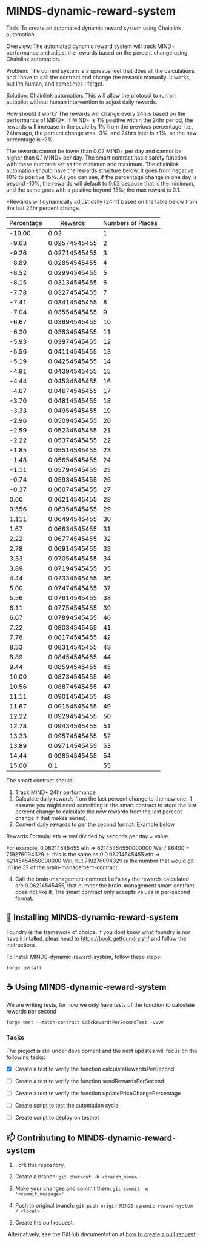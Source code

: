 ﻿# MINDS-dynamic-reward-system

Task: To create an automated dynamic reward system using Chainlink automation.

Overview: The automated dynamic reward system will track MIND+ performance and adjust the rewards based on the percent change using Chainlink automation.

Problem: The current system is a spreadsheet that does all the calculations, and I have to call the contract and change the rewards manually. It works, but I’m human, and sometimes I forget.

Solution: Chainlink automation. This will allow the protocol to run on autopilot without human intervention to adjust daily rewards.

How should it work?
The rewards will change every 24hrs based on the performance of MIND+. If MIND+ is 1% positive within the 24hr period, the rewards will increase in the scale by 1% from the previous percentage, i.e., 24hrs ago, the percent change was -3%, and 24hrs later is +1%, so the new percentage is -2%.

The rewards cannot be lower than 0.02 MIND+ per day and cannot be higher than 0.1 MIND+ per day. The smart contract has a safety function with these numbers set as the minimum and maximum. The chainlink automation should have the rewards structure below. It goes from negative 10% to positive 15%. As you can see, if the percentage change in one day is beyond -10%, the rewards will default to 0.02 because that is the minimum, and the same goes with a positive beyond 15%; the max reward is 0.1.

\*Rewards will dynamically adjust daily (24hr) based on the table below from the last 24hr percent change.

<table class="tg">
<thead>
  <tr>
    <th class="tg-183e"><span style="font-weight:400;font-style:normal;text-decoration:none;color:#000;background-color:transparent">Percentage</span></th>
    <th class="tg-lqy6"><span style="font-weight:400;font-style:normal;text-decoration:none;color:#000;background-color:transparent">Rewards </span></th>
    <th class="tg-eelb"><span style="font-weight:400;font-style:normal;text-decoration:none;color:#000;background-color:transparent">Numbers of Places</span></th>
  </tr>
</thead>
<tbody>
  <tr>
    <td class="tg-ianp"><span style="font-weight:400;font-style:normal;text-decoration:none;color:#000;background-color:transparent">-10.00</span></td>
    <td class="tg-lqy6"><span style="font-weight:400;font-style:normal;text-decoration:none;color:#000;background-color:transparent">0.02</span></td>
    <td class="tg-eelb"><span style="font-weight:400;font-style:normal;text-decoration:none;color:#000;background-color:transparent">1</span></td>
  </tr>  <tr>
    <td class="tg-ianp"><span style="font-weight:400;font-style:normal;text-decoration:none;color:#000;background-color:transparent">-9.63</span></td>
    <td class="tg-lqy6"><span style="font-weight:400;font-style:normal;text-decoration:none;color:#000;background-color:transparent">0.02574545455</span></td>
    <td class="tg-eelb"><span style="font-weight:400;font-style:normal;text-decoration:none;color:#000;background-color:transparent">2</span></td>
  </tr>
  <tr>
    <td class="tg-uyjh"><span style="font-weight:400;font-style:normal;text-decoration:none;color:#000;background-color:transparent">-9.26</span></td>
    <td class="tg-lqy6"><span style="font-weight:400;font-style:normal;text-decoration:none;color:#000;background-color:transparent">0.02714545455</span></td>
    <td class="tg-eelb"><span style="font-weight:400;font-style:normal;text-decoration:none;color:#000;background-color:transparent">3</span></td>
  </tr>
  <tr>
    <td class="tg-vzpl"><span style="font-weight:400;font-style:normal;text-decoration:none;color:#000;background-color:transparent">-8.89</span></td>
    <td class="tg-lqy6"><span style="font-weight:400;font-style:normal;text-decoration:none;color:#000;background-color:transparent">0.02854545455</span></td>
    <td class="tg-eelb"><span style="font-weight:400;font-style:normal;text-decoration:none;color:#000;background-color:transparent">4</span></td>
  </tr>
  <tr>
    <td class="tg-ox36"><span style="font-weight:400;font-style:normal;text-decoration:none;color:#000;background-color:transparent">-8.52</span></td>
    <td class="tg-lqy6"><span style="font-weight:400;font-style:normal;text-decoration:none;color:#000;background-color:transparent">0.02994545455</span></td>
    <td class="tg-eelb"><span style="font-weight:400;font-style:normal;text-decoration:none;color:#000;background-color:transparent">5</span></td>
  </tr>
  <tr>
    <td class="tg-j0pp"><span style="font-weight:400;font-style:normal;text-decoration:none;color:#000;background-color:transparent">-8.15</span></td>
    <td class="tg-lqy6"><span style="font-weight:400;font-style:normal;text-decoration:none;color:#000;background-color:transparent">0.03134545455</span></td>
    <td class="tg-eelb"><span style="font-weight:400;font-style:normal;text-decoration:none;color:#000;background-color:transparent">6</span></td>
  </tr>
  <tr>
    <td class="tg-mbqv"><span style="font-weight:400;font-style:normal;text-decoration:none;color:#000;background-color:transparent">-7.78</span></td>
    <td class="tg-lqy6"><span style="font-weight:400;font-style:normal;text-decoration:none;color:#000;background-color:transparent">0.03274545455</span></td>
    <td class="tg-eelb"><span style="font-weight:400;font-style:normal;text-decoration:none;color:#000;background-color:transparent">7</span></td>
  </tr>
  <tr>
    <td class="tg-moe0"><span style="font-weight:400;font-style:normal;text-decoration:none;color:#000;background-color:transparent">-7.41</span></td>
    <td class="tg-lqy6"><span style="font-weight:400;font-style:normal;text-decoration:none;color:#000;background-color:transparent">0.03414545455</span></td>
    <td class="tg-eelb"><span style="font-weight:400;font-style:normal;text-decoration:none;color:#000;background-color:transparent">8</span></td>
  </tr>
  <tr>
    <td class="tg-atvf"><span style="font-weight:400;font-style:normal;text-decoration:none;color:#000;background-color:transparent">-7.04</span></td>
    <td class="tg-lqy6"><span style="font-weight:400;font-style:normal;text-decoration:none;color:#000;background-color:transparent">0.03554545455</span></td>
    <td class="tg-eelb"><span style="font-weight:400;font-style:normal;text-decoration:none;color:#000;background-color:transparent">9</span></td>
  </tr>
  <tr>
    <td class="tg-meav"><span style="font-weight:400;font-style:normal;text-decoration:none;color:#000;background-color:transparent">-6.67</span></td>
    <td class="tg-lqy6"><span style="font-weight:400;font-style:normal;text-decoration:none;color:#000;background-color:transparent">0.03694545455</span></td>
    <td class="tg-eelb"><span style="font-weight:400;font-style:normal;text-decoration:none;color:#000;background-color:transparent">10</span></td>
  </tr>
  <tr>
    <td class="tg-8wzr"><span style="font-weight:400;font-style:normal;text-decoration:none;color:#000;background-color:transparent">-6.30</span></td>
    <td class="tg-lqy6"><span style="font-weight:400;font-style:normal;text-decoration:none;color:#000;background-color:transparent">0.03834545455</span></td>
    <td class="tg-eelb"><span style="font-weight:400;font-style:normal;text-decoration:none;color:#000;background-color:transparent">11</span></td>
  </tr>
  <tr>
    <td class="tg-ckpw"><span style="font-weight:400;font-style:normal;text-decoration:none;color:#000;background-color:transparent">-5.93</span></td>
    <td class="tg-lqy6"><span style="font-weight:400;font-style:normal;text-decoration:none;color:#000;background-color:transparent">0.03974545455</span></td>
    <td class="tg-eelb"><span style="font-weight:400;font-style:normal;text-decoration:none;color:#000;background-color:transparent">12</span></td>
  </tr>
  <tr>
    <td class="tg-cp4f"><span style="font-weight:400;font-style:normal;text-decoration:none;color:#000;background-color:transparent">-5.56</span></td>
    <td class="tg-lqy6"><span style="font-weight:400;font-style:normal;text-decoration:none;color:#000;background-color:transparent">0.04114545455</span></td>
    <td class="tg-eelb"><span style="font-weight:400;font-style:normal;text-decoration:none;color:#000;background-color:transparent">13</span></td>
  </tr>
  <tr>
    <td class="tg-im67"><span style="font-weight:400;font-style:normal;text-decoration:none;color:#000;background-color:transparent">-5.19</span></td>
    <td class="tg-lqy6"><span style="font-weight:400;font-style:normal;text-decoration:none;color:#000;background-color:transparent">0.04254545455</span></td>
    <td class="tg-eelb"><span style="font-weight:400;font-style:normal;text-decoration:none;color:#000;background-color:transparent">14</span></td>
  </tr>
  <tr>
    <td class="tg-sqq9"><span style="font-weight:400;font-style:normal;text-decoration:none;color:#000;background-color:transparent">-4.81</span></td>
    <td class="tg-lqy6"><span style="font-weight:400;font-style:normal;text-decoration:none;color:#000;background-color:transparent">0.04394545455</span></td>
    <td class="tg-eelb"><span style="font-weight:400;font-style:normal;text-decoration:none;color:#000;background-color:transparent">15</span></td>
  </tr>
  <tr>
    <td class="tg-jjak"><span style="font-weight:400;font-style:normal;text-decoration:none;color:#000;background-color:transparent">-4.44</span></td>
    <td class="tg-lqy6"><span style="font-weight:400;font-style:normal;text-decoration:none;color:#000;background-color:transparent">0.04534545455</span></td>
    <td class="tg-eelb"><span style="font-weight:400;font-style:normal;text-decoration:none;color:#000;background-color:transparent">16</span></td>
  </tr>
  <tr>
    <td class="tg-zlvt"><span style="font-weight:400;font-style:normal;text-decoration:none;color:#000;background-color:transparent">-4.07</span></td>
    <td class="tg-lqy6"><span style="font-weight:400;font-style:normal;text-decoration:none;color:#000;background-color:transparent">0.04674545455</span></td>
    <td class="tg-eelb"><span style="font-weight:400;font-style:normal;text-decoration:none;color:#000;background-color:transparent">17</span></td>
  </tr>
  <tr>
    <td class="tg-dhu9"><span style="font-weight:400;font-style:normal;text-decoration:none;color:#000;background-color:transparent">-3.70</span></td>
    <td class="tg-lqy6"><span style="font-weight:400;font-style:normal;text-decoration:none;color:#000;background-color:transparent">0.04814545455</span></td>
    <td class="tg-eelb"><span style="font-weight:400;font-style:normal;text-decoration:none;color:#000;background-color:transparent">18</span></td>
  </tr>
  <tr>
    <td class="tg-4aek"><span style="font-weight:400;font-style:normal;text-decoration:none;color:#000;background-color:transparent">-3.33</span></td>
    <td class="tg-lqy6"><span style="font-weight:400;font-style:normal;text-decoration:none;color:#000;background-color:transparent">0.04954545455</span></td>
    <td class="tg-eelb"><span style="font-weight:400;font-style:normal;text-decoration:none;color:#000;background-color:transparent">19</span></td>
  </tr>
  <tr>
    <td class="tg-eurt"><span style="font-weight:400;font-style:normal;text-decoration:none;color:#000;background-color:transparent">-2.96</span></td>
    <td class="tg-lqy6"><span style="font-weight:400;font-style:normal;text-decoration:none;color:#000;background-color:transparent">0.05094545455</span></td>
    <td class="tg-eelb"><span style="font-weight:400;font-style:normal;text-decoration:none;color:#000;background-color:transparent">20</span></td>
  </tr>
  <tr>
    <td class="tg-hto0"><span style="font-weight:400;font-style:normal;text-decoration:none;color:#000;background-color:transparent">-2.59</span></td>
    <td class="tg-lqy6"><span style="font-weight:400;font-style:normal;text-decoration:none;color:#000;background-color:transparent">0.05234545455</span></td>
    <td class="tg-eelb"><span style="font-weight:400;font-style:normal;text-decoration:none;color:#000;background-color:transparent">21</span></td>
  </tr>
  <tr>
    <td class="tg-qx0i"><span style="font-weight:400;font-style:normal;text-decoration:none;color:#000;background-color:transparent">-2.22</span></td>
    <td class="tg-lqy6"><span style="font-weight:400;font-style:normal;text-decoration:none;color:#000;background-color:transparent">0.05374545455</span></td>
    <td class="tg-eelb"><span style="font-weight:400;font-style:normal;text-decoration:none;color:#000;background-color:transparent">22</span></td>
  </tr>
  <tr>
    <td class="tg-qg8z"><span style="font-weight:400;font-style:normal;text-decoration:none;color:#000;background-color:transparent">-1.85</span></td>
    <td class="tg-lqy6"><span style="font-weight:400;font-style:normal;text-decoration:none;color:#000;background-color:transparent">0.05514545455</span></td>
    <td class="tg-eelb"><span style="font-weight:400;font-style:normal;text-decoration:none;color:#000;background-color:transparent">23</span></td>
  </tr>
  <tr>
    <td class="tg-amty"><span style="font-weight:400;font-style:normal;text-decoration:none;color:#000;background-color:transparent">-1.48</span></td>
    <td class="tg-lqy6"><span style="font-weight:400;font-style:normal;text-decoration:none;color:#000;background-color:transparent">0.05654545455</span></td>
    <td class="tg-eelb"><span style="font-weight:400;font-style:normal;text-decoration:none;color:#000;background-color:transparent">24</span></td>
  </tr>
  <tr>
    <td class="tg-t0dl"><span style="font-weight:400;font-style:normal;text-decoration:none;color:#000;background-color:transparent">-1.11</span></td>
    <td class="tg-lqy6"><span style="font-weight:400;font-style:normal;text-decoration:none;color:#000;background-color:transparent">0.05794545455</span></td>
    <td class="tg-eelb"><span style="font-weight:400;font-style:normal;text-decoration:none;color:#000;background-color:transparent">25</span></td>
  </tr>
  <tr>
    <td class="tg-ia7w"><span style="font-weight:400;font-style:normal;text-decoration:none;color:#000;background-color:transparent">-0.74</span></td>
    <td class="tg-lqy6"><span style="font-weight:400;font-style:normal;text-decoration:none;color:#000;background-color:transparent">0.05934545455</span></td>
    <td class="tg-eelb"><span style="font-weight:400;font-style:normal;text-decoration:none;color:#000;background-color:transparent">26</span></td>
  </tr>
  <tr>
    <td class="tg-d12q"><span style="font-weight:400;font-style:normal;text-decoration:none;color:#000;background-color:transparent">-0.37</span></td>
    <td class="tg-lqy6"><span style="font-weight:400;font-style:normal;text-decoration:none;color:#000;background-color:transparent">0.06074545455</span></td>
    <td class="tg-eelb"><span style="font-weight:400;font-style:normal;text-decoration:none;color:#000;background-color:transparent">27</span></td>
  </tr>
  <tr>
    <td class="tg-eelb"><span style="font-weight:400;font-style:normal;text-decoration:none;color:#000;background-color:transparent">0.00</span></td>
    <td class="tg-lqy6"><span style="font-weight:400;font-style:normal;text-decoration:none;color:#000;background-color:transparent">0.06214545455</span></td>
    <td class="tg-eelb"><span style="font-weight:400;font-style:normal;text-decoration:none;color:#000;background-color:transparent">28</span></td>
  </tr>
  <tr>
    <td class="tg-dugi"><span style="font-weight:400;font-style:normal;text-decoration:none;color:#000;background-color:transparent">0.556</span></td>
    <td class="tg-lqy6"><span style="font-weight:400;font-style:normal;text-decoration:none;color:#000;background-color:transparent">0.06354545455</span></td>
    <td class="tg-eelb"><span style="font-weight:400;font-style:normal;text-decoration:none;color:#000;background-color:transparent">29</span></td>
  </tr>
  <tr>
    <td class="tg-bfay"><span style="font-weight:400;font-style:normal;text-decoration:none;color:#000;background-color:transparent">1.111</span></td>
    <td class="tg-lqy6"><span style="font-weight:400;font-style:normal;text-decoration:none;color:#000;background-color:transparent">0.06494545455</span></td>
    <td class="tg-eelb"><span style="font-weight:400;font-style:normal;text-decoration:none;color:#000;background-color:transparent">30</span></td>
  </tr>
  <tr>
    <td class="tg-xa3i"><span style="font-weight:400;font-style:normal;text-decoration:none;color:#000;background-color:transparent">1.67</span></td>
    <td class="tg-lqy6"><span style="font-weight:400;font-style:normal;text-decoration:none;color:#000;background-color:transparent">0.06634545455</span></td>
    <td class="tg-eelb"><span style="font-weight:400;font-style:normal;text-decoration:none;color:#000;background-color:transparent">31</span></td>
  </tr>
  <tr>
    <td class="tg-p4zm"><span style="font-weight:400;font-style:normal;text-decoration:none;color:#000;background-color:transparent">2.22</span></td>
    <td class="tg-lqy6"><span style="font-weight:400;font-style:normal;text-decoration:none;color:#000;background-color:transparent">0.06774545455</span></td>
    <td class="tg-eelb"><span style="font-weight:400;font-style:normal;text-decoration:none;color:#000;background-color:transparent">32</span></td>
  </tr>
  <tr>
    <td class="tg-7tfv"><span style="font-weight:400;font-style:normal;text-decoration:none;color:#000;background-color:transparent">2.78</span></td>
    <td class="tg-lqy6"><span style="font-weight:400;font-style:normal;text-decoration:none;color:#000;background-color:transparent">0.06914545455</span></td>
    <td class="tg-eelb"><span style="font-weight:400;font-style:normal;text-decoration:none;color:#000;background-color:transparent">33</span></td>
  </tr>
  <tr>
    <td class="tg-zvyw"><span style="font-weight:400;font-style:normal;text-decoration:none;color:#000;background-color:transparent">3.33</span></td>
    <td class="tg-lqy6"><span style="font-weight:400;font-style:normal;text-decoration:none;color:#000;background-color:transparent">0.07054545455</span></td>
    <td class="tg-eelb"><span style="font-weight:400;font-style:normal;text-decoration:none;color:#000;background-color:transparent">34</span></td>
  </tr>
  <tr>
    <td class="tg-8a0t"><span style="font-weight:400;font-style:normal;text-decoration:none;color:#000;background-color:transparent">3.89</span></td>
    <td class="tg-lqy6"><span style="font-weight:400;font-style:normal;text-decoration:none;color:#000;background-color:transparent">0.07194545455</span></td>
    <td class="tg-eelb"><span style="font-weight:400;font-style:normal;text-decoration:none;color:#000;background-color:transparent">35</span></td>
  </tr>
  <tr>
    <td class="tg-o2jk"><span style="font-weight:400;font-style:normal;text-decoration:none;color:#000;background-color:transparent">4.44</span></td>
    <td class="tg-lqy6"><span style="font-weight:400;font-style:normal;text-decoration:none;color:#000;background-color:transparent">0.07334545455</span></td>
    <td class="tg-eelb"><span style="font-weight:400;font-style:normal;text-decoration:none;color:#000;background-color:transparent">36</span></td>
  </tr>
  <tr>
    <td class="tg-9pxb"><span style="font-weight:400;font-style:normal;text-decoration:none;color:#000;background-color:transparent">5.00</span></td>
    <td class="tg-lqy6"><span style="font-weight:400;font-style:normal;text-decoration:none;color:#000;background-color:transparent">0.07474545455</span></td>
    <td class="tg-eelb"><span style="font-weight:400;font-style:normal;text-decoration:none;color:#000;background-color:transparent">37</span></td>
  </tr>
  <tr>
    <td class="tg-n20g"><span style="font-weight:400;font-style:normal;text-decoration:none;color:#000;background-color:transparent">5.56</span></td>
    <td class="tg-lqy6"><span style="font-weight:400;font-style:normal;text-decoration:none;color:#000;background-color:transparent">0.07614545455</span></td>
    <td class="tg-eelb"><span style="font-weight:400;font-style:normal;text-decoration:none;color:#000;background-color:transparent">38</span></td>
  </tr>
  <tr>
    <td class="tg-r8o4"><span style="font-weight:400;font-style:normal;text-decoration:none;color:#000;background-color:transparent">6.11</span></td>
    <td class="tg-lqy6"><span style="font-weight:400;font-style:normal;text-decoration:none;color:#000;background-color:transparent">0.07754545455</span></td>
    <td class="tg-eelb"><span style="font-weight:400;font-style:normal;text-decoration:none;color:#000;background-color:transparent">39</span></td>
  </tr>
  <tr>
    <td class="tg-olkv"><span style="font-weight:400;font-style:normal;text-decoration:none;color:#000;background-color:transparent">6.67</span></td>
    <td class="tg-lqy6"><span style="font-weight:400;font-style:normal;text-decoration:none;color:#000;background-color:transparent">0.07894545455</span></td>
    <td class="tg-eelb"><span style="font-weight:400;font-style:normal;text-decoration:none;color:#000;background-color:transparent">40</span></td>
  </tr>
  <tr>
    <td class="tg-jk84"><span style="font-weight:400;font-style:normal;text-decoration:none;color:#000;background-color:transparent">7.22</span></td>
    <td class="tg-lqy6"><span style="font-weight:400;font-style:normal;text-decoration:none;color:#000;background-color:transparent">0.08034545455</span></td>
    <td class="tg-eelb"><span style="font-weight:400;font-style:normal;text-decoration:none;color:#000;background-color:transparent">41</span></td>
  </tr>
  <tr>
    <td class="tg-si87"><span style="font-weight:400;font-style:normal;text-decoration:none;color:#000;background-color:transparent">7.78</span></td>
    <td class="tg-lqy6"><span style="font-weight:400;font-style:normal;text-decoration:none;color:#000;background-color:transparent">0.08174545455</span></td>
    <td class="tg-eelb"><span style="font-weight:400;font-style:normal;text-decoration:none;color:#000;background-color:transparent">42</span></td>
  </tr>
  <tr>
    <td class="tg-0oem"><span style="font-weight:400;font-style:normal;text-decoration:none;color:#000;background-color:transparent">8.33</span></td>
    <td class="tg-lqy6"><span style="font-weight:400;font-style:normal;text-decoration:none;color:#000;background-color:transparent">0.08314545455</span></td>
    <td class="tg-eelb"><span style="font-weight:400;font-style:normal;text-decoration:none;color:#000;background-color:transparent">43</span></td>
  </tr>
  <tr>
    <td class="tg-u9j7"><span style="font-weight:400;font-style:normal;text-decoration:none;color:#000;background-color:transparent">8.89</span></td>
    <td class="tg-lqy6"><span style="font-weight:400;font-style:normal;text-decoration:none;color:#000;background-color:transparent">0.08454545455</span></td>
    <td class="tg-eelb"><span style="font-weight:400;font-style:normal;text-decoration:none;color:#000;background-color:transparent">44</span></td>
  </tr>
  <tr>
    <td class="tg-rctf"><span style="font-weight:400;font-style:normal;text-decoration:none;color:#000;background-color:transparent">9.44</span></td>
    <td class="tg-lqy6"><span style="font-weight:400;font-style:normal;text-decoration:none;color:#000;background-color:transparent">0.08594545455</span></td>
    <td class="tg-eelb"><span style="font-weight:400;font-style:normal;text-decoration:none;color:#000;background-color:transparent">45</span></td>
  </tr>
  <tr>
    <td class="tg-v2zu"><span style="font-weight:400;font-style:normal;text-decoration:none;color:#000;background-color:transparent">10.00</span></td>
    <td class="tg-lqy6"><span style="font-weight:400;font-style:normal;text-decoration:none;color:#000;background-color:transparent">0.08734545455</span></td>
    <td class="tg-eelb"><span style="font-weight:400;font-style:normal;text-decoration:none;color:#000;background-color:transparent">46</span></td>
  </tr>
  <tr>
    <td class="tg-4oxd"><span style="font-weight:400;font-style:normal;text-decoration:none;color:#000;background-color:transparent">10.56</span></td>
    <td class="tg-lqy6"><span style="font-weight:400;font-style:normal;text-decoration:none;color:#000;background-color:transparent">0.08874545455</span></td>
    <td class="tg-eelb"><span style="font-weight:400;font-style:normal;text-decoration:none;color:#000;background-color:transparent">47</span></td>
  </tr>
  <tr>
    <td class="tg-bm0b"><span style="font-weight:400;font-style:normal;text-decoration:none;color:#000;background-color:transparent">11.11</span></td>
    <td class="tg-lqy6"><span style="font-weight:400;font-style:normal;text-decoration:none;color:#000;background-color:transparent">0.09014545455</span></td>
    <td class="tg-eelb"><span style="font-weight:400;font-style:normal;text-decoration:none;color:#000;background-color:transparent">48</span></td>
  </tr>
  <tr>
    <td class="tg-e5a9"><span style="font-weight:400;font-style:normal;text-decoration:none;color:#000;background-color:transparent">11.67</span></td>
    <td class="tg-lqy6"><span style="font-weight:400;font-style:normal;text-decoration:none;color:#000;background-color:transparent">0.09154545455</span></td>
    <td class="tg-eelb"><span style="font-weight:400;font-style:normal;text-decoration:none;color:#000;background-color:transparent">49</span></td>
  </tr>
  <tr>
    <td class="tg-aip1"><span style="font-weight:400;font-style:normal;text-decoration:none;color:#000;background-color:transparent">12.22</span></td>
    <td class="tg-lqy6"><span style="font-weight:400;font-style:normal;text-decoration:none;color:#000;background-color:transparent">0.09294545455</span></td>
    <td class="tg-eelb"><span style="font-weight:400;font-style:normal;text-decoration:none;color:#000;background-color:transparent">50</span></td>
  </tr>
  <tr>
    <td class="tg-mwmv"><span style="font-weight:400;font-style:normal;text-decoration:none;color:#000;background-color:transparent">12.78</span></td>
    <td class="tg-lqy6"><span style="font-weight:400;font-style:normal;text-decoration:none;color:#000;background-color:transparent">0.09434545455</span></td>
    <td class="tg-eelb"><span style="font-weight:400;font-style:normal;text-decoration:none;color:#000;background-color:transparent">51</span></td>
  </tr>
  <tr>
    <td class="tg-qk2i"><span style="font-weight:400;font-style:normal;text-decoration:none;color:#000;background-color:transparent">13.33</span></td>
    <td class="tg-lqy6"><span style="font-weight:400;font-style:normal;text-decoration:none;color:#000;background-color:transparent">0.09574545455</span></td>
    <td class="tg-eelb"><span style="font-weight:400;font-style:normal;text-decoration:none;color:#000;background-color:transparent">52</span></td>
  </tr>
  <tr>
    <td class="tg-zj5l"><span style="font-weight:400;font-style:normal;text-decoration:none;color:#000;background-color:transparent">13.89</span></td>
    <td class="tg-lqy6"><span style="font-weight:400;font-style:normal;text-decoration:none;color:#000;background-color:transparent">0.09714545455</span></td>
    <td class="tg-eelb"><span style="font-weight:400;font-style:normal;text-decoration:none;color:#000;background-color:transparent">53</span></td>
  </tr>
  <tr>
    <td class="tg-xefy"><span style="font-weight:400;font-style:normal;text-decoration:none;color:#000;background-color:transparent">14.44</span></td>
    <td class="tg-lqy6"><span style="font-weight:400;font-style:normal;text-decoration:none;color:#000;background-color:transparent">0.09854545455</span></td>
    <td class="tg-eelb"><span style="font-weight:400;font-style:normal;text-decoration:none;color:#000;background-color:transparent">54</span></td>
  </tr>
  <tr>
    <td class="tg-1elw"><span style="font-weight:400;font-style:normal;text-decoration:none;color:#000;background-color:transparent">15.00</span></td>
    <td class="tg-lqy6"><span style="font-weight:400;font-style:normal;text-decoration:none;color:#000;background-color:transparent">0.1</span></td>
    <td class="tg-eelb"><span style="font-weight:400;font-style:normal;text-decoration:none;color:#000;background-color:transparent">55</span></td>
  </tr>
</tbody>
</table>

The smart contract should:

1. Track MIND+ 24hr performance
2. Calculate daily rewards from the last percent change to the new one. (I assume you might need something in the smart contract to store the last percent change to calculate the new rewards from the last percent change if that makes sense).
3. Convert daily rewards to per the second format: Example below

Rewards Formula: eth => wei divided by seconds per day = value

For example, 0.06214545455 eth => 62145454550000000 Wei / 86400 = 719276094329 ← this is the same as 0.0.06214545455 eth => 62145454550000000 Wei, but 719276094329 is the number that would go in line 37 of the brain-management-contract.

4. Call the brain-management-contract
   Let's say the rewards calculated are 0.06214545455, that number the brain-management smart contract does not like it. The smart contract only accepts values in per-second format.

## 🚀 Installing MINDS-dynamic-reward-system

Foundry is the framework of choice. If you dont know what foundry is nor have it intalled, pleas head to https://book.getfoundry.sh/ and follow the instructions.

To install MINDS-dynamic-reward-system, follow these steps:

```
forge install
```

## ☕ Using MINDS-dynamic-reward-system

We are writing tests, for now we only have tests of the function to calculate rewards per second

```
forge test --match-contract CalcRewardsPerSecondTest -vvvv
```

### Tasks

The project is still under development and the next updates will focus on the following tasks:

- [x] Create a test to verify the function calculateRewardsPerSecond

- [ ] Create a test to verify the function sendRewardsPerSecond

- [ ] Create a test to verify the function updatePriceChangePercentage

- [ ] Create script to test the automation cycle

- [ ] Create script to deploy on testnet


## 📫 Contributing to MINDS-dynamic-reward-system

1. Fork this repository.

2. Create a branch: `git checkout -b <branch_name>`.

3. Make your changes and commit them: `git commit -m '<commit_message>'`

4. Push to original branch: `git push origin MINDS-dynamic-reward-system / <local>`

5. Create the pull request.

​
Alternatively, see the GitHub documentation at [how to create a pull request](https://help.github.com/en/github/collaborating-with-issues-and-pull-requests/creating-a-pull-request ).